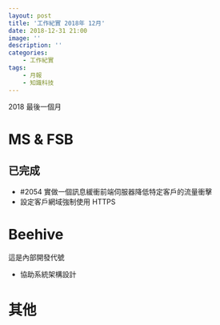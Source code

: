 ```yaml
---
layout: post
title: '工作紀實 2018年 12月'
date: 2018-12-31 21:00
image: ''
description: ''
categories:
    - 工作紀實
tags:
    - 月報
    - 知識科技
---
```


2018 最後一個月

# MS & FSB

## 已完成

* #2054 實做一個訊息緩衝前端伺服器降低特定客戶的流量衝擊
* 設定客戶網域強制使用 HTTPS

# Beehive

這是內部開發代號

* 協助系統架構設計

# 其他
